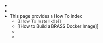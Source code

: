 -
-
- This page provides a How To index
	- [[How To Install k9s]]
	- [[How to Build a BRASS Docker Image]]
	-
	-